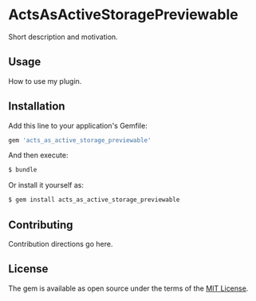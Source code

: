# ActsAsActiveStoragePreviewable
Short description and motivation.

## Usage
How to use my plugin.

## Installation
Add this line to your application's Gemfile:

```ruby
gem 'acts_as_active_storage_previewable'
```

And then execute:
```bash
$ bundle
```

Or install it yourself as:
```bash
$ gem install acts_as_active_storage_previewable
```

## Contributing
Contribution directions go here.

## License
The gem is available as open source under the terms of the [MIT License](https://opensource.org/licenses/MIT).
